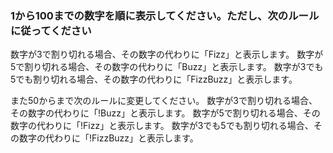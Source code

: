 ### **1から100**までの数字を順に表示してください。ただし、次のルールに従ってください

数字が3で割り切れる場合、その数字の代わりに「Fizz」と表示します。
数字が5で割り切れる場合、その数字の代わりに「Buzz」と表示します。
数字が3でも5でも割り切れる場合、その数字の代わりに「FizzBuzz」と表示します。

また50からまで次のルールに変更してください。
数字が3で割り切れる場合、その数字の代わりに「!Buzz」と表示します。
数字が5で割り切れる場合、その数字の代わりに「!Fizz」と表示します。
数字が3でも5でも割り切れる場合、その数字の代わりに「!FizzBuzz」と表示します。
